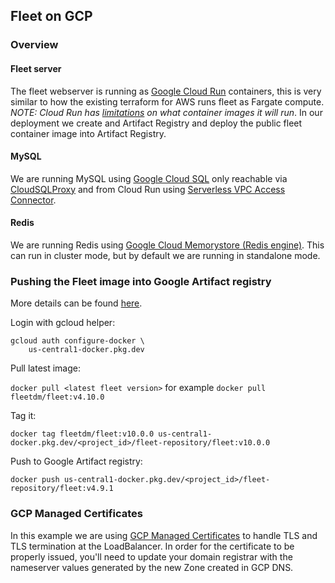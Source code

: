 ## Fleet on GCP

### Overview

#### Fleet server
The fleet webserver is running as [Google Cloud Run](https://cloud.google.com/run) containers, this is very similar to how the existing terraform for AWS runs fleet as Fargate compute.
_NOTE: Cloud Run has [limitations](https://cloud.google.com/run/docs/deploying#images) on what container images it will run_. In our deployment we create
and Artifact Registry and deploy the public fleet container image into Artifact Registry.

#### MySQL
We are running MySQL using [Google Cloud SQL](https://cloud.google.com/sql/docs/mysql/introduction) only reachable via [CloudSQLProxy](https://cloud.google.com/sql/docs/mysql/connect-admin-proxy) and from Cloud Run
using [Serverless VPC Access Connector](https://cloud.google.com/sql/docs/mysql/connect-run#private-ip).

#### Redis
We are running Redis using [Google Cloud Memorystore (Redis engine)](https://cloud.google.com/memorystore). This can run in cluster mode, but by default we
are running in standalone mode.

### Pushing the Fleet image into Google Artifact registry

More details can be found [here](https://cloud.google.com/artifact-registry/docs/docker/pushing-and-pulling).

Login with gcloud helper:

```shell
gcloud auth configure-docker \
    us-central1-docker.pkg.dev
```

Pull latest image:

`docker pull <latest fleet version>` for example `docker pull fleetdm/fleet:v4.10.0`

Tag it:

```
docker tag fleetdm/fleet:v10.0.0 us-central1-docker.pkg.dev/<project_id>/fleet-repository/fleet:v10.0.0
```

Push to Google Artifact registry:

`docker push us-central1-docker.pkg.dev/<project_id>/fleet-repository/fleet:v4.9.1`

### GCP Managed Certificates

In this example we are using [GCP Managed Certificates](https://cloud.google.com/load-balancing/docs/ssl-certificates/google-managed-certs) to handle TLS and TLS termination at the LoadBalancer.
In order for the certificate to be properly issued, you'll need to update your domain registrar with the nameserver values generated
by the new Zone created in GCP DNS.